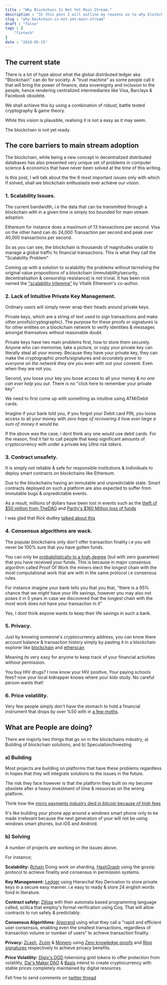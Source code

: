 ```yaml
---
title : "Why Blockchain Is Not Yet Main Stream."
description : "In this post I will outline my reasons as to why blockchain based applications are not ready for the mass market. "
slug : "why-bockchain-is-not-yet-main-stream"
draft : "false"
tags : [
    "fintech"
]
date : "2018-05-15"
---
```


## The current state
There is a lot of hype about what the global distributed ledger aka "Blockchain" can do for society.
A "trust machine" as some people call it that will bring the power of finance, data sovereignty and inclusion to the people,
hence rendering  centralized intermediaries like Visa, Barclays & Facebook obsolete. 

We shall achieve this by using  a combination of robust, battle tested cryptography & game theory.

While  this vision is plausible, realising it is not a easy as it may seem.

The blockchain is not yet ready.


## The core barriers to main stream adoption

The blockchain, while being a new concept in decentralized distributed databases has also presented very unique set of problems in computer science & economics that have never been solved at the time of this writing. 

Is this post, I will talk about the the 6 most important issues only with which if solved, shall we blockchain enthusiasts ever achieve our vision.

### 1. Scalability Issues.

The current bandwidth, i.e the data that can be transmitted through a blockchain with in a given time is simply too bounded for main stream adoption.

Ethereum for instance does a maximum of 13 transactions per second.  Visa on the other hand can do 24,000 Transaction per second and peak over 40,000 transactions per second.

So as you can see, the blockchain is thousands of magnitudes unable to manage a global traffic fo financial transactions.
This is what they call the "Scalability Problem"

Coming up with a solution to scalability the problems without tarnishing the original value propositions of a blockchain (immutability/security, decentralisation & censorship resistance) is not trivial. It has been nick named the ["scalability trilemma"](https://github.com/ethereum/wiki/wiki/Sharding-FAQ#this-sounds-like-theres-some-kind-of-scalability-trilemma-at-play-what-is-this-trilemma-and-can-we-break-through-it) by Vitalik Ethereum's co-author.


### 2. Lack of Intuitive Private Key Management.

Ordinary users will simply never wrap their heads around private keys.

Private keys, which are a string of text  used to sign transactions and make other proofs(cryptographic).
The purpose for these proofs or signatures is for other entities on a blockchain network to verify  identities & messages amongst themselves without reasonable doubt.

Private keys have two main problems first, how to store them securely.  
Anyone who can memorise, take a picture, or copy  your private key can literally steal all your money. 
Because they have your private key, they can make the cryptographic proofs/signatures and *accurately prove to everyone on the network they are you* even with out your consent. Even when they are not you.

Second, you loose your key you loose access to all your money & *no one can ever help you out*.
There is no "click here to remember your private key"


We need to first come up with something as intuitive using ATM/Debit cards.

Imagine if your bank told you, if you forgot your Debit card PIN, you loose access to all your money with *zero hope of recovering it how ever large a sum of money it would be*.

If the above was the case, i dont think any one would use debit cards. For the reason, find it fair to call people that keep significant amounts of cryptocurrency  with under a private key *Ultra risk takers*.


### 3. Contract unsafety.

It is simply not reliable & safe for responsible institutions & individuals to deploy smart contracts on blockchains like Ethereum.

Due to the blockchains having an immutable and unpredictable state. Smart contracts deployed on such a platform are also expected to suffer from immutable bugs & unpredictable events.

As a result, millions of dollars have been lost in events such as the [theft of $50 million from TheDAO](https://www.bloomberg.com/features/2017-the-ether-thief/) and  [ Parity's $160 Million loss of funds](https://www.coindesk.com/startup-lost-160-million-still-wants-shake-ethereum/) 

I was glad that Rick dudley [talked about this](https://youtu.be/1AGHAuWz_4U?t=986) 



### 4. Consensus algorithms are wack.

The popular blockchains only don't offer transaction finality i.e you will never be 100% sure that you have gotten funds.

You can only be [probabilistically to a high degree](https://ethereum.stackexchange.com/questions/319/what-number-of-confirmations-is-considered-secure-in-ethereum) (but with zero guarantee) that you have received your funds. 
This is because in major consensus algorithm called Proof Of Work the miners elect the longest chain with the most computational work 
that are with in the same protocol i.e consensus rules.

For instance imagine  your bank tells you that you that, "there is a 95% chance that we *might* have your life savings, however you may also not poses it in 5 years in case we discovered that the longest chain with the most work does not have your transaction in it"

Yes, I dont think anyone wants to keep their life savings in such a bank.


### 5. Privacy.

Just by knowing someone's cryptocurrency address, you can know there account balance & transaction history simply by pasting it in a blockchain explorer like [blockchain](https://blockchain.info) and [etherscan](https://etherscan.io)

Meaning its very easy for anyone to keep track of your financial activities without permission.

You buy HIV drugs? I now know your HIV positive, Your paying schools fees? now your local kidnapper knows where your kids study.
No careful person wants that!

### 6. Price volatility.

 Very few people simply don't have  the stomach to hold a financial instrument that drops by over %50 with in [a few moths](https://www.cnbc.com/2017/12/26/bitcoin-price-in-2018-could-hit-60000-but-another-crash-is-coming.html).



## What are People are doing?

There are majorly two things that go on in the blockchains industry, a) Building of blockchain solutions,
and b) Speculation/Investing

### a) Building

Most projects are building on platforms that have these problems regardless in hopes that they will integrate solutions to the issues in the future.

The risk they face however is that the platform they built on my become obsolete after a heavy investment of time & resources on the wrong platform.

Think how the [micro payments industry died in bitcoin because of high fees](https://bitcoinmagazine.com/articles/bitcoin-now-useless-micropayments-solutions-are-coming1/) 

It's like building your phone app around a windows smart phone only to be made irrelevant because the next generation of your will not be using windows smart phones, but iOS and Android.
 

### b) Solving

A number of projects are working on the issues above.

For instance;

**Scalability:**  [Rchain](https://www.rchain.coop/) Doing work on sharding, [HashGraph](https://www.hederahashgraph.com/) using the gossip protocol to achieve finality and consensus in permission systems.

**Key Management:** [Ledger](https://www.ledgerwallet.com/) using Hierarchal  Key Derivation to store private keys in a secure easy manner. i.e easy to ready & store 24 english words fond in literature.

**Contract safety:** [Zilliqa](http://zilliqa.com) with their automata based programming language called, scilica that employ's formal verification using Coq. That will allow contracts to run safely & predictably.

**Consensus Algorithms:** [Algorand](https://www.algorand.com/) using what they call a "rapid and efficient user consensus, enabling even the smallest transactions, regardless of transaction volume or number of users" to achieve transaction finality.

**Privacy:** [Zcash](https://z.cash/), [Zcoin](https://zcoin.io/) & [Monero](https://getmonero.org/) using [Zero knowledge proofs](https://en.wikipedia.org/wiki/Zero-knowledge_proof) and [Ring signatures](https://en.wikipedia.org/wiki/Ring_signature) respectively to achieve privacy benefits.

**Price Volatility:** [Digix's DGD](https://digix.global/) tokenising gold tokens to offer protection from volatility, [Dai's Maker DAO](https://makerdao.com/) & [Basis](http://www.basis.io/) intend to create cryptocurrency with stable prices completely maintained by digital resources.

Fell free to send comments on [twitter thread](https://twitter.com/as1ndu/status/997162192133910528)


